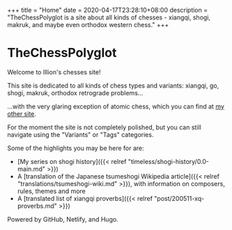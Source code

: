 +++
title = "Home"
date = 2020-04-17T23:28:10+08:00
description = "TheChessPolyglot is a site about all kinds of chesses - xiangqi, shogi, makruk, and maybe even orthodox western chess."
+++

# TheChessPolyglot #

Welcome to Illion's chesses site!

This site is dedicated to all kinds of chess types and variants: xiangqi, go, shogi, makruk, orthodox retrograde problems...

...with the very glaring exception of atomic chess, which you can find at [my other site](https://illion-atomic.netlify.app/).

For the moment the site is not completely polished, but you can still navigate using the "Variants" or "Tags" categories.

Some of the highlights you may be here for are:

- [My series on shogi history]({{< relref "timeless/shogi-history/0.0-main.md" >}})
- A [translation of the Japanese tsumeshogi Wikipedia article]({{< relref "translations/tsumeshogi-wiki.md" >}}), with information on composers, rules, themes and more
- A [translated list of xiangqi proverbs]({{< relref "post/200511-xq-proverbs.md" >}})

Powered by GitHub, Netlify, and Hugo.
